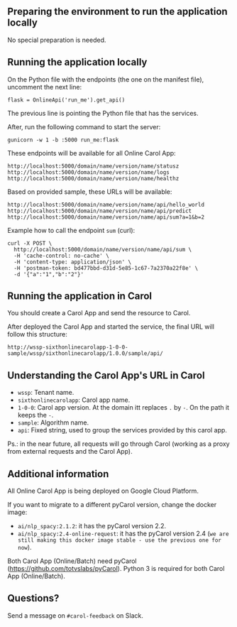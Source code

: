 Preparing the environment to run the application locally
---

No special preparation is needed.


Running the application locally
---

On the Python file with the endpoints (the one on the manifest file), uncomment the next line:

```
flask = OnlineApi('run_me').get_api()
```

The previous line is pointing the Python file that has the services.

After, run the following command to start the server:

```
gunicorn -w 1 -b :5000 run_me:flask
```

These endpoints will be available for all Online Carol App:

```
http://localhost:5000/domain/name/version/name/statusz
http://localhost:5000/domain/name/version/name/logs
http://localhost:5000/domain/name/version/name/healthz
```

Based on provided sample, these URLs will be available:

```
http://localhost:5000/domain/name/version/name/api/hello_world
http://localhost:5000/domain/name/version/name/api/predict
http://localhost:5000/domain/name/version/name/api/sum?a=1&b=2
```

Example how to call the endpoint `sum` (curl):

```
curl -X POST \
  http://localhost:5000/domain/name/version/name/api/sum \
  -H 'cache-control: no-cache' \
  -H 'content-type: application/json' \
  -H 'postman-token: bd477bbd-d31d-5e85-1c67-7a2370a22f8e' \
  -d '{"a":"1","b":"2"}'
```

Running the application in Carol
---

You should create a Carol App and send the resource to Carol.

After deployed the Carol App and started the service, the final URL will follow this structure:

```
http://wssp-sixthonlinecarolapp-1-0-0-sample/wssp/sixthonlinecarolapp/1.0.0/sample/api/
```

Understanding the Carol App's URL in Carol
---

- `wssp`: Tenant name.
- `sixthonlinecarolapp`: Carol app name.
- `1-0-0`: Carol app version. At the domain itt replaces `.` by `-`. On the path it keeps the `-`.
- `sample`: Algorithm name.
- `api`: Fixed string, used to group the services provided by this carol app.

Ps.: in the near future, all requests will go through Carol (working as a proxy from external requests and the Carol App).


Additional information
---

All Online Carol App is being deployed on Google Cloud Platform.

If you want to migrate to a different pyCarol version, change the docker image:

- `ai/nlp_spacy:2.1.2`: it has the pyCarol version 2.2.
- `ai/nlp_spacy:2.4-online-request`: it has the pyCarol version 2.4 (`we are still making this docker image stable - use the previous one for now`).

Both Carol App (Online/Batch) need pyCarol (https://github.com/totvslabs/pyCarol).
Python 3 is required for both Carol App (Online/Batch).

Questions?
---

Send a message on `#carol-feedback` on Slack.

